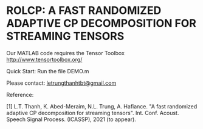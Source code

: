 # ROLCP: A FAST RANDOMIZED ADAPTIVE CP DECOMPOSITION FOR STREAMING TENSORS


Our MATLAB code requires the Tensor Toolbox http://www.tensortoolbox.org/

Quick Start: Run the file DEMO.m


Please contact: letrungthanhtbt@gmail.com

Reference:

[1] L.T. Thanh, K. Abed-Meraim, N.L. Trung, A. Hafiance. "A fast randomized adaptive CP decomposition for streaming tensors". Int. Conf. Acoust. Speech  Signal Process. (ICASSP), 2021 (to appear).
